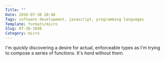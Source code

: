 ```yaml
---
Title: ""
Date: 2016-07-30 10:48
Tags: software development, javascript, programming languages
Template: formats/micro
Slug: 07-30-1048
Category: micro
---
```


I'm quickly discovering a desire for actual, enforceable types as I'm trying to compose a series of functions. It's *hard* without them.
